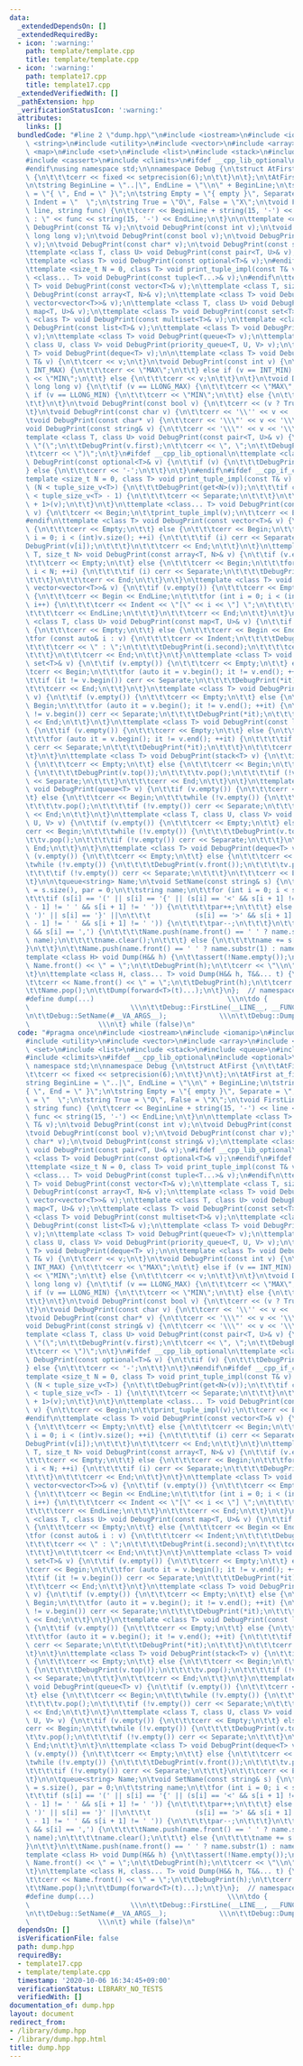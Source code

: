 ```yaml
---
data:
  _extendedDependsOn: []
  _extendedRequiredBy:
  - icon: ':warning:'
    path: template/template.cpp
    title: template/template.cpp
  - icon: ':warning:'
    path: template17.cpp
    title: template17.cpp
  _extendedVerifiedWith: []
  _pathExtension: hpp
  _verificationStatusIcon: ':warning:'
  attributes:
    links: []
  bundledCode: "#line 2 \"dump.hpp\"\n#include <iostream>\n#include <iomanip>\n#include\
    \ <string>\n#include <utility>\n#include <vector>\n#include <array>\n#include\
    \ <map>\n#include <set>\n#include <list>\n#include <stack>\n#include <queue>\n\
    #include <cassert>\n#include <climits>\n#ifdef __cpp_lib_optional\n#include <optional>\n\
    #endif\nusing namespace std;\n\nnamespace Debug {\n\tstruct AtFirst {\n\t\tAtFirst()\
    \ {\n\t\t\tcerr << fixed << setprecision(6);\n\t\t}\n\t};\n\tAtFirst at_first;\n\
    \n\tstring BeginLine = \"..|\", EndLine = \"\\n\" + BeginLine;\n\tstring Begin\
    \ = \"{ \", End = \" }\";\n\tstring Empty = \"{ empty }\", Separate = \", \",\
    \ Indent = \"  \";\n\tstring True = \"O\", False = \"X\";\n\tvoid FirstLine(int\
    \ line, string func) {\n\t\tcerr << BeginLine + string(15, '-') << line << \"\
    \ : \" << func << string(15, '-') << EndLine;\n\t}\n\n\ttemplate <class T> void\
    \ DebugPrint(const T& v);\n\tvoid DebugPrint(const int v);\n\tvoid DebugPrint(const\
    \ long long v);\n\tvoid DebugPrint(const bool v);\n\tvoid DebugPrint(const char\
    \ v);\n\tvoid DebugPrint(const char* v);\n\tvoid DebugPrint(const string& v);\n\
    \ttemplate <class T, class U> void DebugPrint(const pair<T, U>& v);\n#ifdef __cpp_lib_optional\n\
    \ttemplate <class T> void DebugPrint(const optional<T>& v);\n#endif\n#ifdef __cpp_if_constexpr\n\
    \ttemplate <size_t N = 0, class T> void print_tuple_impl(const T& v);\n\ttemplate\
    \ <class... T> void DebugPrint(const tuple<T...>& v);\n#endif\n\ttemplate <class\
    \ T> void DebugPrint(const vector<T>& v);\n\ttemplate <class T, size_t N> void\
    \ DebugPrint(const array<T, N>& v);\n\ttemplate <class T> void DebugPrint(const\
    \ vector<vector<T>>& v);\n\ttemplate <class T, class U> void DebugPrint(const\
    \ map<T, U>& v);\n\ttemplate <class T> void DebugPrint(const set<T>& v);\n\ttemplate\
    \ <class T> void DebugPrint(const multiset<T>& v);\n\ttemplate <class T> void\
    \ DebugPrint(const list<T>& v);\n\ttemplate <class T> void DebugPrint(stack<T>\
    \ v);\n\ttemplate <class T> void DebugPrint(queue<T> v);\n\ttemplate <class T,\
    \ class U, class V> void DebugPrint(priority_queue<T, U, V> v);\n\ttemplate <class\
    \ T> void DebugPrint(deque<T> v);\n\n\ttemplate <class T> void DebugPrint(const\
    \ T& v) {\n\t\tcerr << v;\n\t}\n\tvoid DebugPrint(const int v) {\n\t\tif (v ==\
    \ INT_MAX) {\n\t\t\tcerr << \"MAX\";\n\t\t} else if (v == INT_MIN) {\n\t\t\tcerr\
    \ << \"MIN\";\n\t\t} else {\n\t\t\tcerr << v;\n\t\t}\n\t}\n\tvoid DebugPrint(const\
    \ long long v) {\n\t\tif (v == LLONG_MAX) {\n\t\t\tcerr << \"MAX\";\n\t\t} else\
    \ if (v == LLONG_MIN) {\n\t\t\tcerr << \"MIN\";\n\t\t} else {\n\t\t\tcerr << v;\n\
    \t\t}\n\t}\n\tvoid DebugPrint(const bool v) {\n\t\tcerr << (v ? True : False);\n\
    \t}\n\tvoid DebugPrint(const char v) {\n\t\tcerr << '\\'' << v << '\\'';\n\t}\n\
    \tvoid DebugPrint(const char* v) {\n\t\tcerr << '\\\"' << v << '\\\"';\n\t}\n\t\
    void DebugPrint(const string& v) {\n\t\tcerr << '\\\"' << v << '\\\"';\n\t}\n\t\
    template <class T, class U> void DebugPrint(const pair<T, U>& v) {\n\t\tcerr <<\
    \ \"(\";\n\t\tDebugPrint(v.first);\n\t\tcerr << \", \";\n\t\tDebugPrint(v.second);\n\
    \t\tcerr << \")\";\n\t}\n#ifdef __cpp_lib_optional\n\ttemplate <class T> void\
    \ DebugPrint(const optional<T>& v) {\n\t\tif (v) {\n\t\t\tDebugPrint(*v);\n\t\t\
    } else {\n\t\t\tcerr << '-';\n\t\t}\n\t}\n#endif\n#ifdef __cpp_if_constexpr\n\t\
    template <size_t N = 0, class T> void print_tuple_impl(const T& v) {\n\t\tif constexpr\
    \ (N < tuple_size_v<T>) {\n\t\t\tDebugPrint(get<N>(v));\n\t\t\tif constexpr (N\
    \ < tuple_size_v<T> - 1) {\n\t\t\t\tcerr << Separate;\n\t\t\t}\n\t\t\tprint_tuple_impl<N\
    \ + 1>(v);\n\t\t}\n\t}\n\ttemplate <class... T> void DebugPrint(const tuple<T...>&\
    \ v) {\n\t\tcerr << Begin;\n\t\tprint_tuple_impl(v);\n\t\tcerr << End;\n\t}\n\
    #endif\n\ttemplate <class T> void DebugPrint(const vector<T>& v) {\n\t\tif (v.empty())\
    \ {\n\t\t\tcerr << Empty;\n\t\t} else {\n\t\t\tcerr << Begin;\n\t\t\tfor (int\
    \ i = 0; i < (int)v.size(); ++i) {\n\t\t\t\tif (i) cerr << Separate;\n\t\t\t\t\
    DebugPrint(v[i]);\n\t\t\t}\n\t\t\tcerr << End;\n\t\t}\n\t}\n\ttemplate <class\
    \ T, size_t N> void DebugPrint(const array<T, N>& v) {\n\t\tif (v.empty()) {\n\
    \t\t\tcerr << Empty;\n\t\t} else {\n\t\t\tcerr << Begin;\n\t\t\tfor (int i = 0;\
    \ i < N; ++i) {\n\t\t\t\tif (i) cerr << Separate;\n\t\t\t\tDebugPrint(v[i]);\n\
    \t\t\t}\n\t\t\tcerr << End;\n\t\t}\n\t}\n\ttemplate <class T> void DebugPrint(const\
    \ vector<vector<T>>& v) {\n\t\tif (v.empty()) {\n\t\t\tcerr << Empty;\n\t\t} else\
    \ {\n\t\t\tcerr << Begin << EndLine;\n\t\t\tfor (int i = 0; i < (int)v.size();\
    \ i++) {\n\t\t\t\tcerr << Indent << \"[\" << i << \"] \";\n\t\t\t\tDebugPrint(v[i]);\n\
    \t\t\t\tcerr << EndLine;\n\t\t\t}\n\t\t\tcerr << End;\n\t\t}\n\t}\n\ttemplate\
    \ <class T, class U> void DebugPrint(const map<T, U>& v) {\n\t\tif (v.empty())\
    \ {\n\t\t\tcerr << Empty;\n\t\t} else {\n\t\t\tcerr << Begin << EndLine;\n\t\t\
    \tfor (const auto& i : v) {\n\t\t\t\tcerr << Indent;\n\t\t\t\tDebugPrint(i.first);\n\
    \t\t\t\tcerr << \" : \";\n\t\t\t\tDebugPrint(i.second);\n\t\t\t\tcerr << EndLine;\n\
    \t\t\t}\n\t\t\tcerr << End;\n\t\t}\n\t}\n\ttemplate <class T> void DebugPrint(const\
    \ set<T>& v) {\n\t\tif (v.empty()) {\n\t\t\tcerr << Empty;\n\t\t} else {\n\t\t\
    \tcerr << Begin;\n\t\t\tfor (auto it = v.begin(); it != v.end(); ++it) {\n\t\t\
    \t\tif (it != v.begin()) cerr << Separate;\n\t\t\t\tDebugPrint(*it);\n\t\t\t}\n\
    \t\t\tcerr << End;\n\t\t}\n\t}\n\ttemplate <class T> void DebugPrint(const multiset<T>&\
    \ v) {\n\t\tif (v.empty()) {\n\t\t\tcerr << Empty;\n\t\t} else {\n\t\t\tcerr <<\
    \ Begin;\n\t\t\tfor (auto it = v.begin(); it != v.end(); ++it) {\n\t\t\t\tif (it\
    \ != v.begin()) cerr << Separate;\n\t\t\t\tDebugPrint(*it);\n\t\t\t}\n\t\t\tcerr\
    \ << End;\n\t\t}\n\t}\n\ttemplate <class T> void DebugPrint(const list<T>& v)\
    \ {\n\t\tif (v.empty()) {\n\t\t\tcerr << Empty;\n\t\t} else {\n\t\t\tcerr << Begin;\n\
    \t\t\tfor (auto it = v.begin(); it != v.end(); ++it) {\n\t\t\t\tif (it != v.begin())\
    \ cerr << Separate;\n\t\t\t\tDebugPrint(*it);\n\t\t\t}\n\t\t\tcerr << End;\n\t\
    \t}\n\t}\n\ttemplate <class T> void DebugPrint(stack<T> v) {\n\t\tif (v.empty())\
    \ {\n\t\t\tcerr << Empty;\n\t\t} else {\n\t\t\tcerr << Begin;\n\t\t\twhile (!v.empty())\
    \ {\n\t\t\t\tDebugPrint(v.top());\n\t\t\t\tv.pop();\n\t\t\t\tif (!v.empty()) cerr\
    \ << Separate;\n\t\t\t}\n\t\t\tcerr << End;\n\t\t}\n\t}\n\ttemplate <class T>\
    \ void DebugPrint(queue<T> v) {\n\t\tif (v.empty()) {\n\t\t\tcerr << Empty;\n\t\
    \t} else {\n\t\t\tcerr << Begin;\n\t\t\twhile (!v.empty()) {\n\t\t\t\tDebugPrint(v.front());\n\
    \t\t\t\tv.pop();\n\t\t\t\tif (!v.empty()) cerr << Separate;\n\t\t\t}\n\t\t\tcerr\
    \ << End;\n\t\t}\n\t}\n\ttemplate <class T, class U, class V> void DebugPrint(priority_queue<T,\
    \ U, V> v) {\n\t\tif (v.empty()) {\n\t\t\tcerr << Empty;\n\t\t} else {\n\t\t\t\
    cerr << Begin;\n\t\t\twhile (!v.empty()) {\n\t\t\t\tDebugPrint(v.top());\n\t\t\
    \t\tv.pop();\n\t\t\t\tif (!v.empty()) cerr << Separate;\n\t\t\t}\n\t\t\tcerr <<\
    \ End;\n\t\t}\n\t}\n\ttemplate <class T> void DebugPrint(deque<T> v) {\n\t\tif\
    \ (v.empty()) {\n\t\t\tcerr << Empty;\n\t\t} else {\n\t\t\tcerr << Begin;\n\t\t\
    \twhile (!v.empty()) {\n\t\t\t\tDebugPrint(v.front());\n\t\t\t\tv.pop_front();\n\
    \t\t\t\tif (!v.empty()) cerr << Separate;\n\t\t\t}\n\t\t\tcerr << End;\n\t\t}\n\
    \t}\n\n\tqueue<string> Name;\n\tvoid SetName(const string& s) {\n\t\tint size\
    \ = s.size(), par = 0;\n\t\tstring name;\n\t\tfor (int i = 0; i < size; i++) {\n\
    \t\t\tif (s[i] == '(' || s[i] == '{' || (s[i] == '<' && s[i + 1] != '=' && s[i\
    \ - 1] != ' ' && s[i + 1] != ' ')) {\n\t\t\t\tpar++;\n\t\t\t} else if (s[i] ==\
    \ ')' || s[i] == '}' ||\n\t\t\t           (s[i] == '>' && s[i + 1] != '=' && s[i\
    \ - 1] != ' ' && s[i + 1] != ' ')) {\n\t\t\t\tpar--;\n\t\t\t}\n\t\t\tif (!par\
    \ && s[i] == ',') {\n\t\t\t\tName.push(name.front() == ' ' ? name.substr(1) :\
    \ name);\n\t\t\t\tname.clear();\n\t\t\t} else {\n\t\t\t\tname += s[i];\n\t\t\t\
    }\n\t\t}\n\t\tName.push(name.front() == ' ' ? name.substr(1) : name);\n\t}\n\t\
    template <class H> void Dump(H&& h) {\n\t\tassert(!Name.empty());\n\t\tcerr <<\
    \ Name.front() << \" = \";\n\t\tDebugPrint(h);\n\t\tcerr << \"\\n\";\n\t\tName.pop();\n\
    \t}\n\ttemplate <class H, class... T> void Dump(H&& h, T&&... t) {\n\t\tassert(!Name.empty());\n\
    \t\tcerr << Name.front() << \" = \";\n\t\tDebugPrint(h);\n\t\tcerr << EndLine;\n\
    \t\tName.pop();\n\t\tDump(forward<T>(t)...);\n\t}\n};  // namespace Debug\n\n\
    #define dump(...)                                 \\\n\tdo {                 \
    \                         \\\n\t\tDebug::FirstLine(__LINE__, __FUNCTION__); \\\
    \n\t\tDebug::SetName(#__VA_ARGS__);             \\\n\t\tDebug::Dump(__VA_ARGS__);\
    \                 \\\n\t} while (false)\n"
  code: "#pragma once\n#include <iostream>\n#include <iomanip>\n#include <string>\n\
    #include <utility>\n#include <vector>\n#include <array>\n#include <map>\n#include\
    \ <set>\n#include <list>\n#include <stack>\n#include <queue>\n#include <cassert>\n\
    #include <climits>\n#ifdef __cpp_lib_optional\n#include <optional>\n#endif\nusing\
    \ namespace std;\n\nnamespace Debug {\n\tstruct AtFirst {\n\t\tAtFirst() {\n\t\
    \t\tcerr << fixed << setprecision(6);\n\t\t}\n\t};\n\tAtFirst at_first;\n\n\t\
    string BeginLine = \"..|\", EndLine = \"\\n\" + BeginLine;\n\tstring Begin = \"\
    { \", End = \" }\";\n\tstring Empty = \"{ empty }\", Separate = \", \", Indent\
    \ = \"  \";\n\tstring True = \"O\", False = \"X\";\n\tvoid FirstLine(int line,\
    \ string func) {\n\t\tcerr << BeginLine + string(15, '-') << line << \" : \" <<\
    \ func << string(15, '-') << EndLine;\n\t}\n\n\ttemplate <class T> void DebugPrint(const\
    \ T& v);\n\tvoid DebugPrint(const int v);\n\tvoid DebugPrint(const long long v);\n\
    \tvoid DebugPrint(const bool v);\n\tvoid DebugPrint(const char v);\n\tvoid DebugPrint(const\
    \ char* v);\n\tvoid DebugPrint(const string& v);\n\ttemplate <class T, class U>\
    \ void DebugPrint(const pair<T, U>& v);\n#ifdef __cpp_lib_optional\n\ttemplate\
    \ <class T> void DebugPrint(const optional<T>& v);\n#endif\n#ifdef __cpp_if_constexpr\n\
    \ttemplate <size_t N = 0, class T> void print_tuple_impl(const T& v);\n\ttemplate\
    \ <class... T> void DebugPrint(const tuple<T...>& v);\n#endif\n\ttemplate <class\
    \ T> void DebugPrint(const vector<T>& v);\n\ttemplate <class T, size_t N> void\
    \ DebugPrint(const array<T, N>& v);\n\ttemplate <class T> void DebugPrint(const\
    \ vector<vector<T>>& v);\n\ttemplate <class T, class U> void DebugPrint(const\
    \ map<T, U>& v);\n\ttemplate <class T> void DebugPrint(const set<T>& v);\n\ttemplate\
    \ <class T> void DebugPrint(const multiset<T>& v);\n\ttemplate <class T> void\
    \ DebugPrint(const list<T>& v);\n\ttemplate <class T> void DebugPrint(stack<T>\
    \ v);\n\ttemplate <class T> void DebugPrint(queue<T> v);\n\ttemplate <class T,\
    \ class U, class V> void DebugPrint(priority_queue<T, U, V> v);\n\ttemplate <class\
    \ T> void DebugPrint(deque<T> v);\n\n\ttemplate <class T> void DebugPrint(const\
    \ T& v) {\n\t\tcerr << v;\n\t}\n\tvoid DebugPrint(const int v) {\n\t\tif (v ==\
    \ INT_MAX) {\n\t\t\tcerr << \"MAX\";\n\t\t} else if (v == INT_MIN) {\n\t\t\tcerr\
    \ << \"MIN\";\n\t\t} else {\n\t\t\tcerr << v;\n\t\t}\n\t}\n\tvoid DebugPrint(const\
    \ long long v) {\n\t\tif (v == LLONG_MAX) {\n\t\t\tcerr << \"MAX\";\n\t\t} else\
    \ if (v == LLONG_MIN) {\n\t\t\tcerr << \"MIN\";\n\t\t} else {\n\t\t\tcerr << v;\n\
    \t\t}\n\t}\n\tvoid DebugPrint(const bool v) {\n\t\tcerr << (v ? True : False);\n\
    \t}\n\tvoid DebugPrint(const char v) {\n\t\tcerr << '\\'' << v << '\\'';\n\t}\n\
    \tvoid DebugPrint(const char* v) {\n\t\tcerr << '\\\"' << v << '\\\"';\n\t}\n\t\
    void DebugPrint(const string& v) {\n\t\tcerr << '\\\"' << v << '\\\"';\n\t}\n\t\
    template <class T, class U> void DebugPrint(const pair<T, U>& v) {\n\t\tcerr <<\
    \ \"(\";\n\t\tDebugPrint(v.first);\n\t\tcerr << \", \";\n\t\tDebugPrint(v.second);\n\
    \t\tcerr << \")\";\n\t}\n#ifdef __cpp_lib_optional\n\ttemplate <class T> void\
    \ DebugPrint(const optional<T>& v) {\n\t\tif (v) {\n\t\t\tDebugPrint(*v);\n\t\t\
    } else {\n\t\t\tcerr << '-';\n\t\t}\n\t}\n#endif\n#ifdef __cpp_if_constexpr\n\t\
    template <size_t N = 0, class T> void print_tuple_impl(const T& v) {\n\t\tif constexpr\
    \ (N < tuple_size_v<T>) {\n\t\t\tDebugPrint(get<N>(v));\n\t\t\tif constexpr (N\
    \ < tuple_size_v<T> - 1) {\n\t\t\t\tcerr << Separate;\n\t\t\t}\n\t\t\tprint_tuple_impl<N\
    \ + 1>(v);\n\t\t}\n\t}\n\ttemplate <class... T> void DebugPrint(const tuple<T...>&\
    \ v) {\n\t\tcerr << Begin;\n\t\tprint_tuple_impl(v);\n\t\tcerr << End;\n\t}\n\
    #endif\n\ttemplate <class T> void DebugPrint(const vector<T>& v) {\n\t\tif (v.empty())\
    \ {\n\t\t\tcerr << Empty;\n\t\t} else {\n\t\t\tcerr << Begin;\n\t\t\tfor (int\
    \ i = 0; i < (int)v.size(); ++i) {\n\t\t\t\tif (i) cerr << Separate;\n\t\t\t\t\
    DebugPrint(v[i]);\n\t\t\t}\n\t\t\tcerr << End;\n\t\t}\n\t}\n\ttemplate <class\
    \ T, size_t N> void DebugPrint(const array<T, N>& v) {\n\t\tif (v.empty()) {\n\
    \t\t\tcerr << Empty;\n\t\t} else {\n\t\t\tcerr << Begin;\n\t\t\tfor (int i = 0;\
    \ i < N; ++i) {\n\t\t\t\tif (i) cerr << Separate;\n\t\t\t\tDebugPrint(v[i]);\n\
    \t\t\t}\n\t\t\tcerr << End;\n\t\t}\n\t}\n\ttemplate <class T> void DebugPrint(const\
    \ vector<vector<T>>& v) {\n\t\tif (v.empty()) {\n\t\t\tcerr << Empty;\n\t\t} else\
    \ {\n\t\t\tcerr << Begin << EndLine;\n\t\t\tfor (int i = 0; i < (int)v.size();\
    \ i++) {\n\t\t\t\tcerr << Indent << \"[\" << i << \"] \";\n\t\t\t\tDebugPrint(v[i]);\n\
    \t\t\t\tcerr << EndLine;\n\t\t\t}\n\t\t\tcerr << End;\n\t\t}\n\t}\n\ttemplate\
    \ <class T, class U> void DebugPrint(const map<T, U>& v) {\n\t\tif (v.empty())\
    \ {\n\t\t\tcerr << Empty;\n\t\t} else {\n\t\t\tcerr << Begin << EndLine;\n\t\t\
    \tfor (const auto& i : v) {\n\t\t\t\tcerr << Indent;\n\t\t\t\tDebugPrint(i.first);\n\
    \t\t\t\tcerr << \" : \";\n\t\t\t\tDebugPrint(i.second);\n\t\t\t\tcerr << EndLine;\n\
    \t\t\t}\n\t\t\tcerr << End;\n\t\t}\n\t}\n\ttemplate <class T> void DebugPrint(const\
    \ set<T>& v) {\n\t\tif (v.empty()) {\n\t\t\tcerr << Empty;\n\t\t} else {\n\t\t\
    \tcerr << Begin;\n\t\t\tfor (auto it = v.begin(); it != v.end(); ++it) {\n\t\t\
    \t\tif (it != v.begin()) cerr << Separate;\n\t\t\t\tDebugPrint(*it);\n\t\t\t}\n\
    \t\t\tcerr << End;\n\t\t}\n\t}\n\ttemplate <class T> void DebugPrint(const multiset<T>&\
    \ v) {\n\t\tif (v.empty()) {\n\t\t\tcerr << Empty;\n\t\t} else {\n\t\t\tcerr <<\
    \ Begin;\n\t\t\tfor (auto it = v.begin(); it != v.end(); ++it) {\n\t\t\t\tif (it\
    \ != v.begin()) cerr << Separate;\n\t\t\t\tDebugPrint(*it);\n\t\t\t}\n\t\t\tcerr\
    \ << End;\n\t\t}\n\t}\n\ttemplate <class T> void DebugPrint(const list<T>& v)\
    \ {\n\t\tif (v.empty()) {\n\t\t\tcerr << Empty;\n\t\t} else {\n\t\t\tcerr << Begin;\n\
    \t\t\tfor (auto it = v.begin(); it != v.end(); ++it) {\n\t\t\t\tif (it != v.begin())\
    \ cerr << Separate;\n\t\t\t\tDebugPrint(*it);\n\t\t\t}\n\t\t\tcerr << End;\n\t\
    \t}\n\t}\n\ttemplate <class T> void DebugPrint(stack<T> v) {\n\t\tif (v.empty())\
    \ {\n\t\t\tcerr << Empty;\n\t\t} else {\n\t\t\tcerr << Begin;\n\t\t\twhile (!v.empty())\
    \ {\n\t\t\t\tDebugPrint(v.top());\n\t\t\t\tv.pop();\n\t\t\t\tif (!v.empty()) cerr\
    \ << Separate;\n\t\t\t}\n\t\t\tcerr << End;\n\t\t}\n\t}\n\ttemplate <class T>\
    \ void DebugPrint(queue<T> v) {\n\t\tif (v.empty()) {\n\t\t\tcerr << Empty;\n\t\
    \t} else {\n\t\t\tcerr << Begin;\n\t\t\twhile (!v.empty()) {\n\t\t\t\tDebugPrint(v.front());\n\
    \t\t\t\tv.pop();\n\t\t\t\tif (!v.empty()) cerr << Separate;\n\t\t\t}\n\t\t\tcerr\
    \ << End;\n\t\t}\n\t}\n\ttemplate <class T, class U, class V> void DebugPrint(priority_queue<T,\
    \ U, V> v) {\n\t\tif (v.empty()) {\n\t\t\tcerr << Empty;\n\t\t} else {\n\t\t\t\
    cerr << Begin;\n\t\t\twhile (!v.empty()) {\n\t\t\t\tDebugPrint(v.top());\n\t\t\
    \t\tv.pop();\n\t\t\t\tif (!v.empty()) cerr << Separate;\n\t\t\t}\n\t\t\tcerr <<\
    \ End;\n\t\t}\n\t}\n\ttemplate <class T> void DebugPrint(deque<T> v) {\n\t\tif\
    \ (v.empty()) {\n\t\t\tcerr << Empty;\n\t\t} else {\n\t\t\tcerr << Begin;\n\t\t\
    \twhile (!v.empty()) {\n\t\t\t\tDebugPrint(v.front());\n\t\t\t\tv.pop_front();\n\
    \t\t\t\tif (!v.empty()) cerr << Separate;\n\t\t\t}\n\t\t\tcerr << End;\n\t\t}\n\
    \t}\n\n\tqueue<string> Name;\n\tvoid SetName(const string& s) {\n\t\tint size\
    \ = s.size(), par = 0;\n\t\tstring name;\n\t\tfor (int i = 0; i < size; i++) {\n\
    \t\t\tif (s[i] == '(' || s[i] == '{' || (s[i] == '<' && s[i + 1] != '=' && s[i\
    \ - 1] != ' ' && s[i + 1] != ' ')) {\n\t\t\t\tpar++;\n\t\t\t} else if (s[i] ==\
    \ ')' || s[i] == '}' ||\n\t\t\t           (s[i] == '>' && s[i + 1] != '=' && s[i\
    \ - 1] != ' ' && s[i + 1] != ' ')) {\n\t\t\t\tpar--;\n\t\t\t}\n\t\t\tif (!par\
    \ && s[i] == ',') {\n\t\t\t\tName.push(name.front() == ' ' ? name.substr(1) :\
    \ name);\n\t\t\t\tname.clear();\n\t\t\t} else {\n\t\t\t\tname += s[i];\n\t\t\t\
    }\n\t\t}\n\t\tName.push(name.front() == ' ' ? name.substr(1) : name);\n\t}\n\t\
    template <class H> void Dump(H&& h) {\n\t\tassert(!Name.empty());\n\t\tcerr <<\
    \ Name.front() << \" = \";\n\t\tDebugPrint(h);\n\t\tcerr << \"\\n\";\n\t\tName.pop();\n\
    \t}\n\ttemplate <class H, class... T> void Dump(H&& h, T&&... t) {\n\t\tassert(!Name.empty());\n\
    \t\tcerr << Name.front() << \" = \";\n\t\tDebugPrint(h);\n\t\tcerr << EndLine;\n\
    \t\tName.pop();\n\t\tDump(forward<T>(t)...);\n\t}\n};  // namespace Debug\n\n\
    #define dump(...)                                 \\\n\tdo {                 \
    \                         \\\n\t\tDebug::FirstLine(__LINE__, __FUNCTION__); \\\
    \n\t\tDebug::SetName(#__VA_ARGS__);             \\\n\t\tDebug::Dump(__VA_ARGS__);\
    \                 \\\n\t} while (false)\n"
  dependsOn: []
  isVerificationFile: false
  path: dump.hpp
  requiredBy:
  - template17.cpp
  - template/template.cpp
  timestamp: '2020-10-06 16:34:45+09:00'
  verificationStatus: LIBRARY_NO_TESTS
  verifiedWith: []
documentation_of: dump.hpp
layout: document
redirect_from:
- /library/dump.hpp
- /library/dump.hpp.html
title: dump.hpp
---
```

